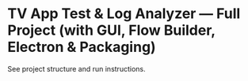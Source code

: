 # TV App Test & Log Analyzer — Full Project (with GUI, Flow Builder, Electron & Packaging)

See project structure and run instructions.
